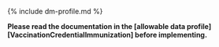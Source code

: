{% include dm-profile.md %}

**Please read the documentation in the [allowable data profile][VaccinationCredentialImmunization] before implementing.**